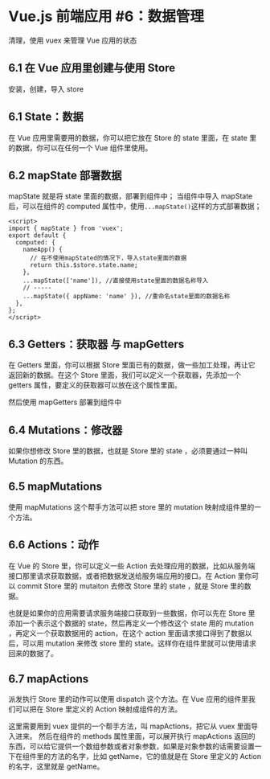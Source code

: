 # Vue.js 前端应用 #6：数据管理

清理，使用 vuex 来管理 Vue 应用的状态

## 6.1 在 Vue 应用里创建与使用 Store

安装，创建，导入 store

## 6.1 State：数据

在 Vue 应用里需要用的数据，你可以把它放在 Store 的 state 里面，在 state 里的数据，你可以在任何一个 Vue 组件里使用。

## 6.2 mapState 部署数据

mapState 就是将 state 里面的数据，部署到组件中；
当组件中导入 mapState 后，可以在组件的 computed 属性中，使用`...mapState()`这样的方式部署数据；

```
<script>
import { mapState } from 'vuex';
export default {
  computed: {
    nameApp() {
      // 在不使用mapStated的情况下，导入state里面的数据
      return this.$store.state.name;
    },
    ...mapState(['name']), //直接使用state里面的数据名称导入
    // -----
    ...mapState({ appName: 'name' }), //重命名state里面的数据名称
  },
};
</script>
```

## 6.3 Getters：获取器 与 mapGetters

在 Getters 里面，你可以根据 Store 里面已有的数据，做一些加工处理，再让它返回新的数据。在这个 Store 里面，我们可以定义一个获取器，先添加一个 getters 属性，要定义的获取器可以放在这个属性里面。

然后使用 mapGetters 部署到组件中

## 6.4 Mutations：修改器

如果你想修改 Store 里的数据，也就是 Store 里的 state ，必须要通过一种叫 Mutation 的东西。

## 6.5 mapMutations

使用 mapMutations 这个帮手方法可以把 store 里的 mutation 映射成组件里的一个方法。

## 6.6 Actions：动作

在 Vue 的 Store 里，你可以定义一些 Action 去处理应用的数据，比如从服务端接口那里请求获取数据，或者把数据发送给服务端应用的接口。在 Action 里你可以 commit Store 里的 mutaiton 去修改 Store 里的 state ，就是 Store 里的数据。

也就是如果你的应用需要请求服务端接口获取到一些数据，你可以先在 Store 里添加一个表示这个数据的 state，然后再定义一个修改这个 state 用的 mutation ，再定义一个获取数据用的 action，在这个 action 里面请求接口得到了数据以后，可以用 mutation 来修改 store 里的 state。这样你在组件里就可以使用请求回来的数据了。

## 6.7 mapActions

派发执行 Store 里的动作可以使用 dispatch 这个方法。在 Vue 应用的组件里我们可以把在 Store 里定义的 Action 映射成组件的方法。

这里需要用到 vuex 提供的一个帮手方法，叫 mapActions，把它从 vuex 里面导入进来。 然后在组件的 methods 属性里面，可以展开执行 mapActions 返回的东西，可以给它提供一个数组参数或者对象参数，如果是对象参数的话需要设置一下在组件里的方法的名字，比如 getName，它的值就是在 Store 里定义的 Action 的名字，这里就是 getName。
